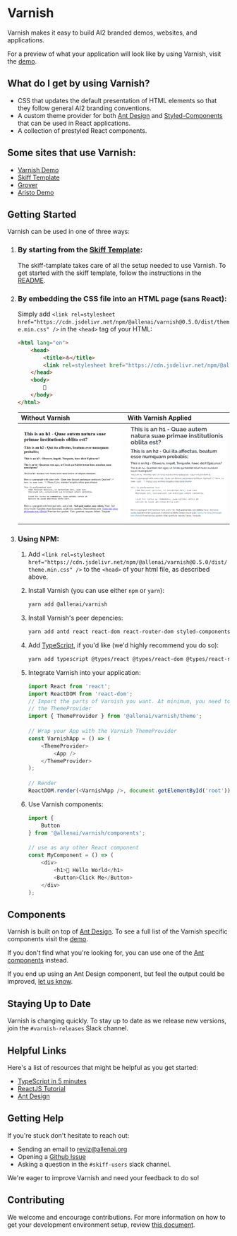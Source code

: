 # Varnish

Varnish makes it easy to build AI2 branded demos, websites, and  applications.

For a preview of what your application will look like by using Varnish, visit
the [demo](https://varnish.staging.apps.allenai.org).

## What do I get by using Varnish?

* CSS that updates the default presentation of  HTML elements so that they
  follow general AI2 branding conventions.
* A custom theme provider for both [Ant Design](https://ant.design) and
  [Styled-Components](https://www.styled-components.com/) that can be used in
  React applications.
* A collection of prestyled React components.

## Some sites that use Varnish:

* [Varnish Demo](https://varnish.staging.apps.allenai.org/)
* [Skiff Template](https://skiff-template.apps.allenai.org/)
* [Grover](https://grover.apps.allenai.org/)
* [Aristo Demo](https://aristo-demo-2019.apps.allenai.org/)

## Getting Started

Varnish can be used in one of three ways:

1. ### By starting from the [Skiff Template](https://github.com/allenai/skiff-template/):

    The skiff-tamplate takes care of all the setup needed to use Varnish.
    To get started with the skiff template, follow the instructions in
    the [README](https://github.com/allenai/skiff-template/blob/master/README.md).

1. ### By embedding the CSS file into an HTML page (sans React):

    Simply add `<link rel=stylesheet href="https://cdn.jsdelivr.net/npm/@allenai/varnish@0.5.0/dist/theme.min.css" />`
    in the `<head>` tag of your HTML:

    ```html
    <html lang="en">
        <head>
            <title>️⛵</title>
            <link rel=stylesheet href="https://cdn.jsdelivr.net/npm/@allenai/varnish@0.5.0/dist/theme.min.css" />
        </head>
        <body>
            🎨
        </body>
    </html>
    ```

    | Without Varnish                                    | With Varnish Applied                              |
    | -------------------------------------------------- | ------------------------------------------------- |
    | <img src="./before.png" alt="without varnish"> | <img src="./after.png" alt="without varnish"> |

1. ### Using NPM:

    1. Add `<link rel=stylesheet href="https://cdn.jsdelivr.net/npm/@allenai/varnish@0.5.0/dist/theme.min.css" />`
       to the `<head>` of your html file, as described above.

    1. Install Varnish (you can use either `npm` or `yarn`):

        ```bash
        yarn add @allenai/varnish
        ```

    1. Install Varnish's peer depencies:

        ```bash
        yarn add antd react react-dom react-router-dom styled-components
        ```

    1. Add [TypeScript](https://www.typescriptlang.org/), if you'd like
       (we'd highly recommend you do so):

        ```bash
        yarn add typescript @types/react @types/react-dom @types/react-router-dom @types/styled-components
        ```

    1. Integrate Varnish into your application:

        ```typescript
        import React from 'react';
        import ReactDOM from 'react-dom';
        // Import the parts of Varnish you want. At minimum, you need to import
        // the ThemeProvider
        import { ThemeProvider } from '@allenai/varnish/theme';

        // Wrap your App with the Varnish ThemeProvider
        const VarnishApp = () => (
            <ThemeProvider>
                <App />
            </ThemeProvider>
        );

        // Render
       ReactDOM.render(<VarnishApp />, document.getElementById('root'));
        ```

    1. Use Varnish components:

        ```typescript
        import {
            Button
        } from '@allenai/varnish/components';

        // use as any other React component
        const MyComponent = () => (
            <div>
                <h1>👋 Hello World</h1>
                <Button>Click Me</Button>
            </div>
        );
        ```

## Components

Varnish is built on top of [Ant Design](https://ant.design/). To see a full
list of the Varnish specific components visit the [demo](https://varnish.staging.apps.allenai.org/design/colors).

If you don't find what you're looking for, you can use one of the
[Ant components](https://ant.design/docs/react/introduce) instead.


If you end up using an Ant Design component, but feel the output could be
improved, [let us know](mailto:reviz@allenai.org).

## Staying Up to Date

Varnish is changing quickly. To stay up to date as we release new versions,
join the `#varnish-releases` Slack channel.

## Helpful Links

Here's a list of resources that might be helpful as you get started:

* [TypeScript in 5 minutes](https://www.typescriptlang.org/docs/handbook/typescript-in-5-minutes.html)
* [ReactJS Tutorial](https://reactjs.org/tutorial/tutorial.html)
* [Ant Design](https://ant.design)

## Getting Help

If you're stuck don't hesitate to reach out:

* Sending an email to [reviz@allenai.org](mailto:reviz@allenai.org)
* Opening a [Github Issue](https://github.com/allenai/varnish/issues/new/choose)
* Asking a question in the `#skiff-users` slack channel.

We're eager to improve Varnish and need your feedback to do so!

## Contributing

We welcome and encourage contributions. For more information on how to get
your development environment setup, review [this document](./CONTRIBUTING.md).
